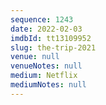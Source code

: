 ```yaml
---
sequence: 1243
date: 2022-02-03
imdbId: tt13109952
slug: the-trip-2021
venue: null
venueNotes: null
medium: Netflix
mediumNotes: null
---
```

